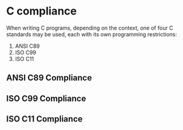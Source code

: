 # C compliance
When writing C programs, depending on the context, one of four C standards may be used, each with its own programming restrictions:
1. ANSI C89
2. ISO C99
3. ISO C11

## ANSI C89 Compliance

## ISO C99 Compliance

## ISO C11 Compliance

